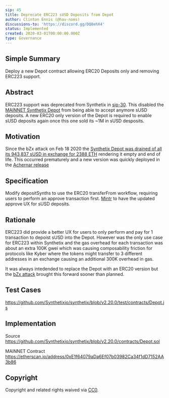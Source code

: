 ```yaml
---
sip: 45
title: Deprecate ERC223 sUSD Deposits from Depot
author: Clinton Ennis (@hav-noms)
discussions-to: 'https://discord.gg/DQ8ehX4'
status: Implemented
created: 2020-03-01T00:00:00.000Z
type: Governance
---
```



## Simple Summary
Deploy a new Depot contract allowing ERC20 Deposits only and removing ERC223 support. 

## Abstract
ERC223 support was deprecated from Synthetix in [sip-30](https://sips.synthetix.io/sips/sip-30). This disabled the [MAINNET Synthetix Depot](https://etherscan.io/address/0x172e09691dfbbc035e37c73b62095caa16ee2388) from being able to accept anymore sUSD deposits. A new ERC20 only version of the Depot is required to enable sUSD deposits again once this one sold its ~1M in sUSD desposits.  

## Motivation
Since the bZx attack on Feb 18 2020 the [Synthetix Depot was drained of all its 943,837 sUSD in exchange for 2388 ETH](https://blog.synthetix.io/bzx-susd-update/) rendering it empty and end of life. This occurred prematurely and a new version was quickly deployed in the [Achernar release](https://blog.synthetix.io/the-achernar-release)

## Specification
Modify depositSynths to use the ERC20 transferFrom workflow, requiring users to perform an approve transaction first. [Mintr](https://mintr.synthetix.io/) to have the updated approve UX for sUSD deposits.

## Rationale
ERC223 did provide a better UX for users to only perform and pay for 1 transaction to depoist sUSD into the Depot. However was the only use case for ERC223 within Synthetix and the gas overhead for each transaction was about an extra 100K gwei which was causing composability friction for protocols like Kyber where the tokens might transfer to 3 different addresses in an exchange causing an additional 300K overhead in gas.

It was always intedended to replace the Depot with an ERC20 version but the [bZx attack](https://etherscan.io/tx/0x762881b07feb63c436dee38edd4ff1f7a74c33091e534af56c9f7d49b5ecac15) brought this forward sooner than planned.

## Test Cases
https://github.com/Synthetixio/synthetix/blob/v2.20.0/test/contracts/Depot.js

## Implementation

Source
https://github.com/Synthetixio/synthetix/blob/v2.20.0/contracts/Depot.sol

MAINNET Contract
https://etherscan.io/address/0xE1f64079aDa6Ef07b03982Ca34f1dD7152AA3b86


## Copyright
Copyright and related rights waived via [CC0](https://creativecommons.org/publicdomain/zero/1.0/).
